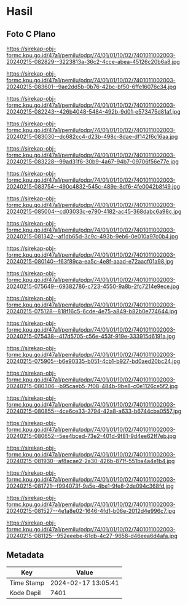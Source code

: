 # Hasil

## Foto C Plano

https://sirekap-obj-formc.kpu.go.id/47a1/pemilu/pdpr/74/01/01/10/02/7401011002003-20240215-082829--3223813a-36c2-4cce-abea-45126c20b6a8.jpg

https://sirekap-obj-formc.kpu.go.id/47a1/pemilu/pdpr/74/01/01/10/02/7401011002003-20240215-083601--9ae2dd5b-0b76-42bc-bf50-6ffe16076c34.jpg

https://sirekap-obj-formc.kpu.go.id/47a1/pemilu/pdpr/74/01/01/10/02/7401011002003-20240215-082243--426b4048-5484-492b-9d01-e573475d81af.jpg

https://sirekap-obj-formc.kpu.go.id/47a1/pemilu/pdpr/74/01/01/10/02/7401011002003-20240215-083030--dc682cc4-d23b-498c-8dae-df142f6c16aa.jpg

https://sirekap-obj-formc.kpu.go.id/47a1/pemilu/pdpr/74/01/01/10/02/7401011002003-20240215-083228--99ad31f6-30b9-4a67-94b7-09706f56e77e.jpg

https://sirekap-obj-formc.kpu.go.id/47a1/pemilu/pdpr/74/01/01/10/02/7401011002003-20240215-083754--490c4832-545c-489e-8df6-4fe0042b8f49.jpg

https://sirekap-obj-formc.kpu.go.id/47a1/pemilu/pdpr/74/01/01/10/02/7401011002003-20240215-085004--cd03033c-e790-4182-ac45-368dabc6a98c.jpg

https://sirekap-obj-formc.kpu.go.id/47a1/pemilu/pdpr/74/01/01/10/02/7401011002003-20240215-081342--af1db65d-3c9c-493b-9eb6-0e010a97c0b4.jpg

https://sirekap-obj-formc.kpu.go.id/47a1/pemilu/pdpr/74/01/01/10/02/7401011002003-20240215-080140--f63f89ca-ea5c-4e8f-aaad-e72aacf01a98.jpg

https://sirekap-obj-formc.kpu.go.id/47a1/pemilu/pdpr/74/01/01/10/02/7401011002003-20240215-075649--69382786-c723-4550-9a8b-2fc7214e9ece.jpg

https://sirekap-obj-formc.kpu.go.id/47a1/pemilu/pdpr/74/01/01/10/02/7401011002003-20240215-075128--818f16c5-6cde-4e75-a849-b82b0e774644.jpg

https://sirekap-obj-formc.kpu.go.id/47a1/pemilu/pdpr/74/01/01/10/02/7401011002003-20240215-075438--417d5705-c56e-453f-919e-333915d6191a.jpg

https://sirekap-obj-formc.kpu.go.id/47a1/pemilu/pdpr/74/01/01/10/02/7401011002003-20240215-075905--b6e90335-b051-4cb1-b927-bd0aed20bc24.jpg

https://sirekap-obj-formc.kpu.go.id/47a1/pemilu/pdpr/74/01/01/10/02/7401011002003-20240215-080306--b95caeb5-7f08-484b-9be8-c0e1126ce5f2.jpg

https://sirekap-obj-formc.kpu.go.id/47a1/pemilu/pdpr/74/01/01/10/02/7401011002003-20240215-080855--4ce6ce33-3794-42a8-a633-b6744cba0557.jpg

https://sirekap-obj-formc.kpu.go.id/47a1/pemilu/pdpr/74/01/01/10/02/7401011002003-20240215-080652--5ee4bced-73e2-401d-9f81-9d4ee62ff7eb.jpg

https://sirekap-obj-formc.kpu.go.id/47a1/pemilu/pdpr/74/01/01/10/02/7401011002003-20240215-081930--af8acae2-2a30-426b-871f-551ba4a4e1b4.jpg

https://sirekap-obj-formc.kpu.go.id/47a1/pemilu/pdpr/74/01/01/10/02/7401011002003-20240215-081721--f994073f-9a5e-4be1-9fe8-2de094c368fd.jpg

https://sirekap-obj-formc.kpu.go.id/47a1/pemilu/pdpr/74/01/01/10/02/7401011002003-20240215-081527--4e1a8e02-1646-4fd1-b06e-2012d4e996c7.jpg

https://sirekap-obj-formc.kpu.go.id/47a1/pemilu/pdpr/74/01/01/10/02/7401011002003-20240215-081125--952eeebe-61db-4c27-9658-d46eea6d4afa.jpg


## Metadata

| Key        | Value               |
| ---------- | ------------------- |
| Time Stamp | 2024-02-17 13:05:41 |
| Kode Dapil | 7401                |



